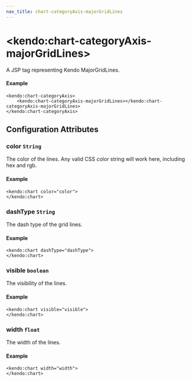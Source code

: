 ```yaml
---
nav_title: chart-categoryAxis-majorGridLines
---
```


# \<kendo:chart-categoryAxis-majorGridLines\>
A JSP tag representing Kendo MajorGridLines.

#### Example
    <kendo:chart-categoryAxis>
        <kendo:chart-categoryAxis-majorGridLines></kendo:chart-categoryAxis-majorGridLines>
    </kendo:chart-categoryAxis>


## Configuration Attributes


### color `String`

The color of the lines. Any valid CSS color string will work here, including hex and rgb.

#### Example
    <kendo:chart color="color">
    </kendo:chart>



### dashType `String`

The dash type of the grid lines.

#### Example
    <kendo:chart dashType="dashType">
    </kendo:chart>



### visible `boolean`

The visibility of the lines.

#### Example
    <kendo:chart visible="visible">
    </kendo:chart>



### width `float`

The width of the lines.

#### Example
    <kendo:chart width="width">
    </kendo:chart>


